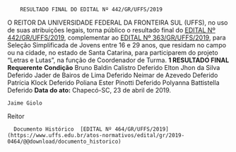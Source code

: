         RESULTADO FINAL DO EDITAL Nº 442/GR/UFFS/2019  

 O REITOR DA UNIVERSIDADE FEDERAL DA FRONTEIRA SUL (UFFS), no uso de suas atribuições legais, torna público o resultado final do [EDITAL Nº 442/GR/UFFS/2019](https://www.uffs.edu.br/atos-normativos/edital/gr/2019-0442), complementar ao [EDITAL Nº 363/GR/UFFS/2019](https://www.uffs.edu.br/atos-normativos/edital/gr/2019-0363), para Seleção Simplificada de Jovens entre 16 e 29 anos, que residam no campo ou na cidade, no estado de Santa Catarina, para participarem do projeto “Letras e Lutas”, na função de Coordenador de Turma.  **1 RESULTADO FINAL**     **Requerente**   **Condição**     Bruno Baldin Calistro   Deferido     Elton Jhon da Silva   Deferido     Jader de Bairos de Lima   Deferido     Neimar de Azevedo   Deferido     Patrícia Klock   Deferido     Poliana Ester Pinotti   Deferido     Polyanna Battistella   Deferido            **Data do ato:** Chapecó-SC, 23 de abril de 2019.   
 

    Jaime Giolo   
 Reitor 

      Documento Histórico  [EDITAL Nº 464/GR/UFFS/2019](https://www.uffs.edu.br/atos-normativos/edital/gr/2019-0464/@@download/documento_historico)     
      